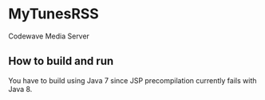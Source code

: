 # MyTunesRSS
Codewave Media Server

## How to build and run

You have to build using Java 7 since JSP precompilation currently fails with Java 8.

